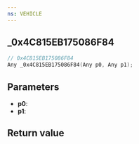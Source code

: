 ```yaml
---
ns: VEHICLE
---
```

## _0x4C815EB175086F84

```c
// 0x4C815EB175086F84
Any _0x4C815EB175086F84(Any p0, Any p1);
```


## Parameters
* **p0**: 
* **p1**: 

## Return value
